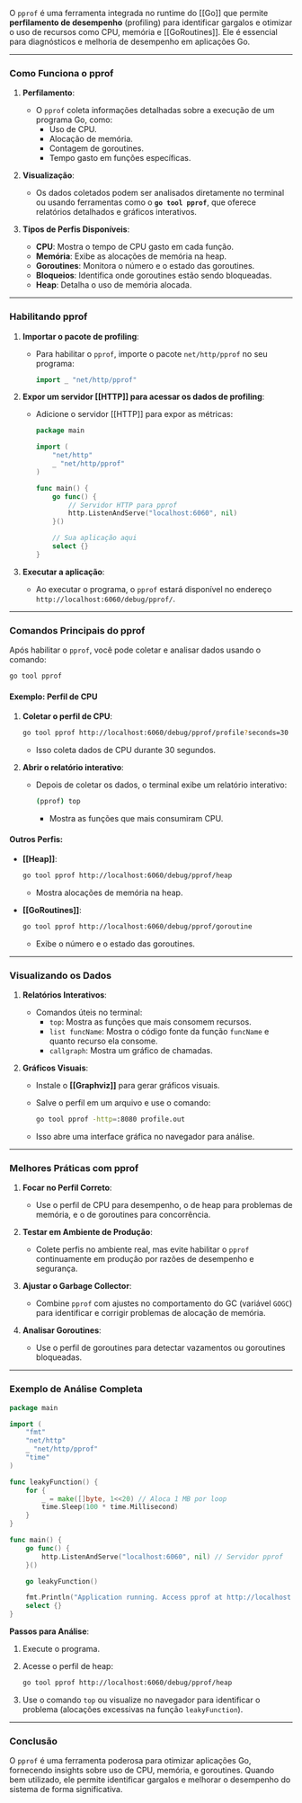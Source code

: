 O `pprof` é uma ferramenta integrada no runtime do [[Go]] que permite **perfilamento de desempenho** (profiling) para identificar gargalos e otimizar o uso de recursos como CPU, memória e [[GoRoutines]]. Ele é essencial para diagnósticos e melhoria de desempenho em aplicações Go.

---

### **Como Funciona o pprof**

1. **Perfilamento**:
    
    - O `pprof` coleta informações detalhadas sobre a execução de um programa Go, como:
        - Uso de CPU.
        - Alocação de memória.
        - Contagem de goroutines.
        - Tempo gasto em funções específicas.
2. **Visualização**:
    
    - Os dados coletados podem ser analisados diretamente no terminal ou usando ferramentas como o **`go tool pprof`**, que oferece relatórios detalhados e gráficos interativos.
3. **Tipos de Perfis Disponíveis**:
    
    - **CPU**: Mostra o tempo de CPU gasto em cada função.
    - **Memória**: Exibe as alocações de memória na heap.
    - **Goroutines**: Monitora o número e o estado das goroutines.
    - **Bloqueios**: Identifica onde goroutines estão sendo bloqueadas.
    - **Heap**: Detalha o uso de memória alocada.

---

### **Habilitando pprof**

1. **Importar o pacote de profiling**:
    
    - Para habilitar o `pprof`, importe o pacote `net/http/pprof` no seu programa:
        
        ```go
        import _ "net/http/pprof"
        ```
        
2. **Expor um servidor [[HTTP]] para acessar os dados de profiling**:
    
    - Adicione o servidor [[HTTP]] para expor as métricas:
        
        ```go
        package main
        
        import (
            "net/http"
            _ "net/http/pprof"
        )
        
        func main() {
            go func() {
                // Servidor HTTP para pprof
                http.ListenAndServe("localhost:6060", nil)
            }()
        
            // Sua aplicação aqui
            select {}
        }
        ```
        
3. **Executar a aplicação**:
    
    - Ao executar o programa, o `pprof` estará disponível no endereço `http://localhost:6060/debug/pprof/`.

---

### **Comandos Principais do pprof**

Após habilitar o `pprof`, você pode coletar e analisar dados usando o comando:

```sh
go tool pprof
```

#### Exemplo: Perfil de CPU

1. **Coletar o perfil de CPU**:
    
    ```sh
    go tool pprof http://localhost:6060/debug/pprof/profile?seconds=30
    ```
    
    - Isso coleta dados de CPU durante 30 segundos.
2. **Abrir o relatório interativo**:
    
    - Depois de coletar os dados, o terminal exibe um relatório interativo:
        
        ```sh
        (pprof) top
        ```
        
        - Mostra as funções que mais consumiram CPU.

#### Outros Perfis:

- **[[Heap]]**:
    
    ```sh
    go tool pprof http://localhost:6060/debug/pprof/heap
    ```
    
    - Mostra alocações de memória na heap.
- **[[GoRoutines]]**:
    
    ```sh
    go tool pprof http://localhost:6060/debug/pprof/goroutine
    ```
    
    - Exibe o número e o estado das goroutines.

---

### **Visualizando os Dados**

1. **Relatórios Interativos**:
    
    - Comandos úteis no terminal:
        - `top`: Mostra as funções que mais consomem recursos.
        - `list funcName`: Mostra o código fonte da função `funcName` e quanto recurso ela consome.
        - `callgraph`: Mostra um gráfico de chamadas.
2. **Gráficos Visuais**:
    
    - Instale o **[[Graphviz]]** para gerar gráficos visuais.
    - Salve o perfil em um arquivo e use o comando:
        
        ```sh
        go tool pprof -http=:8080 profile.out
        ```
        
    - Isso abre uma interface gráfica no navegador para análise.

---

### **Melhores Práticas com pprof**

1. **Focar no Perfil Correto**:
    
    - Use o perfil de CPU para desempenho, o de heap para problemas de memória, e o de goroutines para concorrência.
2. **Testar em Ambiente de Produção**:
    
    - Colete perfis no ambiente real, mas evite habilitar o `pprof` continuamente em produção por razões de desempenho e segurança.
3. **Ajustar o Garbage Collector**:
    
    - Combine `pprof` com ajustes no comportamento do GC (variável `GOGC`) para identificar e corrigir problemas de alocação de memória.
4. **Analisar Goroutines**:
    
    - Use o perfil de goroutines para detectar vazamentos ou goroutines bloqueadas.

---

### **Exemplo de Análise Completa**

```go
package main

import (
    "fmt"
    "net/http"
    _ "net/http/pprof"
    "time"
)

func leakyFunction() {
    for {
        _ = make([]byte, 1<<20) // Aloca 1 MB por loop
        time.Sleep(100 * time.Millisecond)
    }
}

func main() {
    go func() {
        http.ListenAndServe("localhost:6060", nil) // Servidor pprof
    }()

    go leakyFunction()

    fmt.Println("Application running. Access pprof at http://localhost:6060/debug/pprof/")
    select {}
}
```

**Passos para Análise**:

1. Execute o programa.
2. Acesse o perfil de heap:
    
    ```sh
    go tool pprof http://localhost:6060/debug/pprof/heap
    ```
    
3. Use o comando `top` ou visualize no navegador para identificar o problema (alocações excessivas na função `leakyFunction`).

---

### **Conclusão**

O `pprof` é uma ferramenta poderosa para otimizar aplicações Go, fornecendo insights sobre uso de CPU, memória, e goroutines. Quando bem utilizado, ele permite identificar gargalos e melhorar o desempenho do sistema de forma significativa.